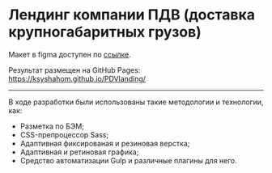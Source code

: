 # Лендинг компании ПДВ (доставка крупногабаритных грузов)

Макет в figma доступен по [ссылке](https://www.figma.com/file/872EVPOqFFQTJBZ0LY48ui/%D0%BA%D0%BE%D0%BF%D0%B8%D1%8F-%D0%BC%D0%B0%D0%BA%D0%B5%D1%82%D0%B0-PDVlanding).

Результат размещен на GitHub Pages: https://ksyshahom.github.io/PDVlanding/

---

В ходе разработки были использованы такие методологии и технологии, как:
- Разметка по БЭМ;
- CSS-препроцессор Sass;
- Адаптивная фиксированая и резиновая верстка;
- Адаптивная и ретиновая графика;
- Средство автоматизации Gulp и различные плагины для него.
